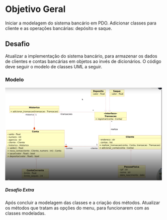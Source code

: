 # Objetivo Geral
Iniciar a modelagem do sistema bancário em PDO. Adicionar classes para cliente e as operações bancárias: depósito e saque.

## Desafio
Atualizar a implementação do sistema bancário, para armazenar os dados de clientes e contas bancárias em objetos ao invés de dicionários. O código deve seguir o modelo de classes UML a seguir.

### Modelo 
![Modelo](Captura%20de%20tela%20de%202024-02-08%2009-28-15.png)

##### Desafio Extra
Após concluir a modelagem das classes e a criação dos métodos. Atualizar os métodos que tratam as opções do menu, para funcionarem com as classes modeladas.
